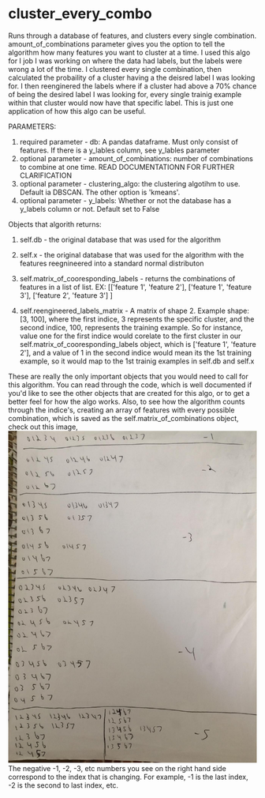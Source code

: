 # cluster_every_combo
Runs through a database of features, and clusters every single combination. amount_of_combinations parameter gives you the option to tell the algorithm how many features you want to cluster at a time. I used this algo for I job I was working on where the data had labels, but the labels were wrong a lot of the time. I clustered every single combination, then calculated the probaility of a cluster having a the deisred label I was looking for. I then reenginered the labels where if a cluster had above a 70% chance of being the desired label I was looking for, every single trainig example within that cluster would now have that specific label. This is just one application of how this algo can be useful. 

PARAMETERS:
1. required parameter - db: A pandas dataframe. Must only consist of features. If there is a y_lables column, see y_lables parameter
2. optional parameter - amount_of_combinations: number of combinations to combine at one time. READ DOCUMENTATIONN FOR FURTHER CLARIFICATION
3. optional parameter - clustering_algo: the clustering algotihm to use. Default ia DBSCAN. The other option is 'kmeans'.
4. optional parameter - y_labels: Whether or not the database has a y_labels column or not. Default set to False

Objects that algorith returns:
1. self.db - the original database that was used for the algorithm

2. self.x - the original database that was used for the algorithm with the features reegnineered into a standard normal distributon

3. self.matrix_of_cooresponding_labels - returns the combinations of features in a list of list. EX: [['feature 1', 'feature 2'], ['feature 1', 'feature 3'], ['feature 2', 'feature 3'] ]

4. self.reengineered_labels_matrix - A matrix of shape 2. Example shape:[3, 100], where the first indice, 3 represents the specific cluster, and the second indice, 100, represents the training example. So for instance, value one for the first indice would corelate to the first cluster in our self.matrix_of_cooresponding_labels object, which is ['feature 1', 'feature 2'], and a value of 1 in the second indice would mean its the 1st training example, so it would map to the 1st  trainig examples in self.db and self.x

These are really the only important objects that you would need to call for this algorithm. You can read through the code, which is well documented if you'd like to see the other objects that are created for this algo, or to get a better feel for how the algo works. Also, to see how the algorithm counts through the indice's, creating an array of features with every possible combination, which is saved as the self.matrix_of_combinations object, check out this image, ![input](https://github.com/bnicholl/cluster_every_combo/blob/master/how_algo_counts.jpeg) The negative -1, -2, -3, etc numbers you see on the right hand side correspond to the index that is changing. For example, -1 is the last index, -2 is the second to last index, etc.

